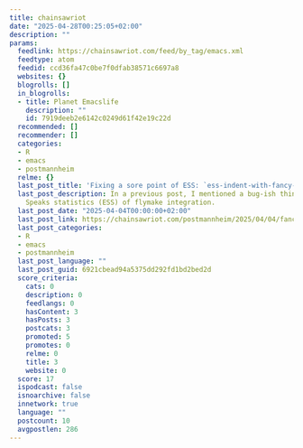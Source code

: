 ```yaml
---
title: chainsawriot
date: "2025-04-28T00:25:05+02:00"
description: ""
params:
  feedlink: https://chainsawriot.com/feed/by_tag/emacs.xml
  feedtype: atom
  feedid: ccd36fa47c0be7f0dfab38571c6697a8
  websites: {}
  blogrolls: []
  in_blogrolls:
  - title: Planet Emacslife
    description: ""
    id: 7919deeb2e6142c0249d61f42e19c22d
  recommended: []
  recommender: []
  categories:
  - R
  - emacs
  - postmannheim
  relme: {}
  last_post_title: 'Fixing a sore point of ESS: `ess-indent-with-fancy-comments`'
  last_post_description: In a previous post, I mentioned a bug-ish thing of Emacs
    Speaks statistics (ESS) of flymake integration.
  last_post_date: "2025-04-04T00:00:00+02:00"
  last_post_link: https://chainsawriot.com/postmannheim/2025/04/04/fancycomments.html
  last_post_categories:
  - R
  - emacs
  - postmannheim
  last_post_language: ""
  last_post_guid: 6921cbead94a5375dd292fd1bd2bed2d
  score_criteria:
    cats: 0
    description: 0
    feedlangs: 0
    hasContent: 3
    hasPosts: 3
    postcats: 3
    promoted: 5
    promotes: 0
    relme: 0
    title: 3
    website: 0
  score: 17
  ispodcast: false
  isnoarchive: false
  innetwork: true
  language: ""
  postcount: 10
  avgpostlen: 286
---
```

